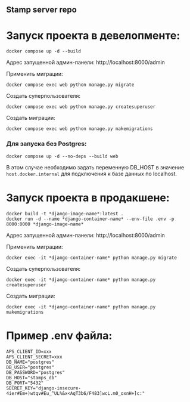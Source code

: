 ## Stamp server repo

# Запуск проекта в девелопменте:

```
docker compose up -d --build
```

Адрес запущенной админ-панели: http://localhost:8000/admin

Применить миграции:

```
docker compose exec web python manage.py migrate
```

Создать суперпользователя:

```
docker compose exec web python manage.py createsuperuser
```

Создать миграции:

```
docker compose exec web python manage.py makemigrations
```

### Для запуска без Postgres:

```
docker compose up -d --no-deps --build web
```

В этом случае необходимо задать переменную DB_HOST в значение `host.docker.internal` для подключения к базе данных по localhost.

# Запуск проекта в продакшене:

```
docker build -t *django-image-name*:latest .
docker run -d --name *django-container-name* --env-file .env -p 8000:8000 *django-image-name*
```

Адрес запущенной админ-панели: http://localhost:8000/admin

Применить миграции:

```
docker exec -it *django-container-name* python manage.py migrate
```

Создать суперпользователя:

```
docker exec -it *django-container-name* python manage.py createsuperuser
```

Создать миграции:

```
docker exec -it *django-container-name* python manage.py makemigrations
```

# Пример .env файла:

```
APS_CLIENT_ID=xxx
APS_CLIENT_SECRET=xxx
DB_NAME="postgres"
DB_USER="postgres"
DB_PASSWORD="postgres"
DB_HOST="stamps_db"
DB_PORT="5432"
SECRET_KEY="django-insecure-4ier#Em+)wtqv#Eu_^UL%&x<AqT3b6/F483]wcL.m0_oxnH+]c:"
```
